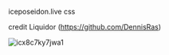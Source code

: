 iceposeidon.live css

credit Liquidor (https://github.com/DennisRas)


![icx8c7ky7jwa1](https://github.com/Riotcoke123/iceposeidon.live-css/assets/63672863/df3d877c-fba5-46bc-8ee4-fca5085c437f)
